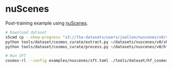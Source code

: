 # nuScenes

Post-training example using [nuScenes](https://www.nuscenes.org/nuscenes).

```sh
# Download dataset
s5cmd cp --show-progress "s3://lha-datasets/users/joallen/nuscenes/v0/shard/v0/*" ~/datasets/nuscenes/v0/shard/
python tools/dataset/cosmos_curate/extract.py ~/datasets/nuscenes/v0/shard ~/datasets/nuscenes/v0/hf
python tools/dataset/cosmos_curate/process.py ~/datasets/nuscenes/v0/hf ~/datasets/nuscenes/v0/cosmos-rl

# Run SFT
cosmos-rl --config examples/nuscenes/sft.toml ./tools/dataset/hf_cosmos_sft.py
```
